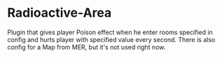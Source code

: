 # Radioactive-Area
Plugin that gives player Poison effect when he enter rooms specified in config and hurts player with specified value every second.
There is also config for a Map from MER, but it's not used right now.
